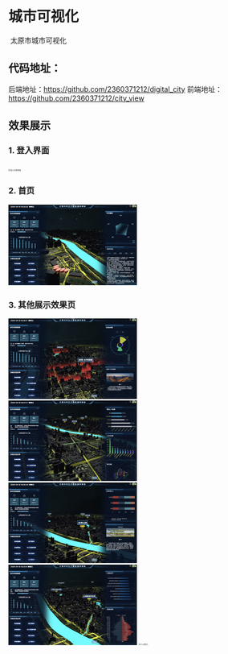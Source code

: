 # 城市可视化
​	太原市城市可视化

## 代码地址：
后端地址：https://github.com/2360371212/digital_city 
前端地址：https://github.com/2360371212/city_view



## 效果展示

### 1. 登入界面

<img src="doc/photos/登入注册界面.png" alt="登入注册界面" style="zoom: 25%;" />

### 2. 首页

<img src="doc/photos/首页.png" alt="首页" style="zoom:25%;" />

### 3. 其他展示效果页

<img src="doc/photos/购物商圈.png" alt="购物商圈" style="zoom:25%;" />

<img src="doc/photos/旅游景点.png" alt="旅游景点" style="zoom:25%;" />

<img src="doc/photos/娱乐建身.png" alt="娱乐建身" style="zoom:25%;" />

<img src="doc/photos/养老服务.png" alt="养老服务" style="zoom:25%;" />

<img src="doc/photos/人口热力.png" alt="人口热力" style="zoom:25%;" />

